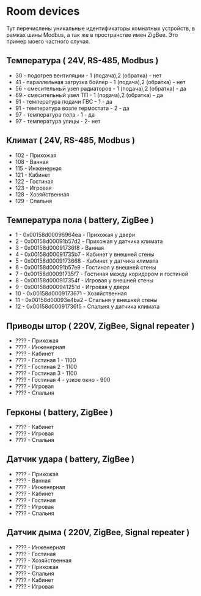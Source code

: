 # Room devices

Тут перечислены уникальные идентификаторы комнатных устройств, в рамках шины Modbus, а так же в пространстве имен ZigBee.
Это пример моего частного случая.

## Температура ( 24V, RS-485, Modbus )

- 30 - подогрев вентиляции - 1 (подача),2 (обратка) - нет
- 41 - параллельная загрузка бойлер - 1 (подача),2 (обратка) - нет
- 56 - смесительный узел радиаторов - 1 (подача),2 (обратка) - да
- 69 - смесительный узел ТП - 1 (подача),2 (обратка) - да
- 91 - температура подачи ГВС - 1 - да
- 91 - температура возле термостата - 2 - да
- 97 - температура пола - 1 - да
- 97 - температура улицы - 2- нет

## Климат ( 24V, RS-485, Modbus )

- 102 - Прихожая
- 108 - Ванная
- 115 - Инженерная
- 121 - Кабинет
- 122 - Гостиная
- 123 - Игровая
- 128 - Хозяйственная
- 129 - Спальня

## Температура пола ( battery, ZigBee )

- 1 - 0x00158d00096964ea - Прихожая у двери
- 2 - 0x00158d00091b57d2 - Прихожая у датчика климата
- 3 - 0x00158d00091736f8 - Ванная
- 4 - 0x00158d00091735b7 - Кабинет у внешней стены
- 5 - 0x00158d0009173668 - Кабинет у датчика климата
- 6 - 0x00158d00091b57e9 - Гостиная у внешней стены
- 7 - 0x00158d00091735f7 - Гостиная между коридором и гостиной
- 8 - 0x00158d000917354f - Игровая у внешней стены
- 9 - 0x00158d000941251d - Игровая у двери
- 10 - 0x00158d0009173671 - Хозяйственная
- 11 - 0x00158d00093e4ba2 - Спальня у внешней стены
- 12 - 0x00158d00091736f5 - Спальня у датчика климата

## Приводы штор ( 220V, ZigBee, Signal repeater )

- ???? - Прихожая
- ???? - Инженерная
- ???? - Кабинет
- ???? - Гостиная 1 - 1100
- ???? - Гостиная 2 - 1100
- ???? - Гостиная 3 - 1100
- ???? - Гостиная 4 - узкое окно - 900
- ???? - Игровая
- ???? - Спальня

## Герконы ( battery, ZigBee )

- ???? - Кабинет
- ???? - Игровая
- ???? - Спальня

## Датчик удара ( battery, ZigBee )

- ???? - Прихожая
- ???? - Ванная
- ???? - Инженерная
- ???? - Кабинет
- ???? - Гостиная
- ???? - Игровая
- ???? - Спальня

## Датчик дыма ( 220V, ZigBee, Signal repeater )

- ???? - Инженерная
- ???? - Гостиная
- ???? - Хозяйственная
- ???? - Прихожая
- ???? - Спальня
- ???? - Кабинет
- ???? - Игровая
